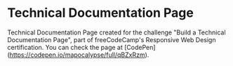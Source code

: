 # Technical Documentation Page

Technical Documentation Page created for the challenge "Build a Technical Documentation Page", part of freeCodeCamp's Responsive Web Design certification.
You can check the page at [CodePen] (https://codepen.io/mapocalypse/full/qBZxRzm).